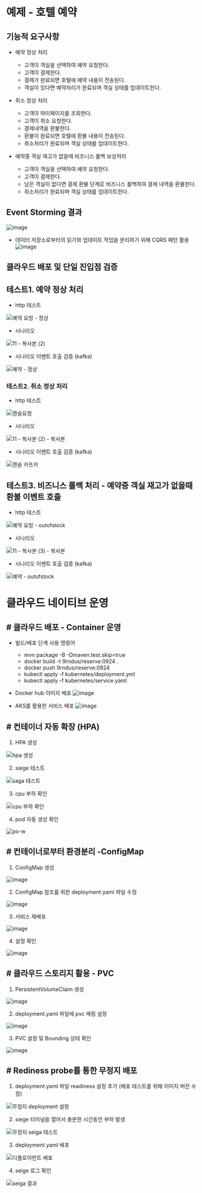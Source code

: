 # 예제 - 호텔 예약

## 기능적 요구사항

- 예약 정상 처리
  - 고객이 객실을 선택하여 예약 요청한다.
  - 고객이 결제한다.
  - 결제가 완료되면 호텔에 예약 내용이 전송된다.
  - 객실이 있다면 예약처리가 완료되며 객실 상태를 업데이트한다.
   
- 취소 정상 처리
  - 고객이 마이페이지를 조회한다.
  - 고객이 취소 요청한다.
  - 결제내역을 환불한다.
  - 환불이 완료되면 호텔에 환불 내용이 전송된다.
  - 취소처리가 완료되며 객실 상태를 업데이트한다.
  
- 예약중 객실 재고가 없을때 비즈니스 롤백 보상처리
  - 고객이 객실을 선택하여 예약 요청한다.
  - 고객이 결제한다.
  - 남은 객실이 없다면 결제 환불 단계로 비즈니스 롤백하여 결제 내역을 환불한다.
  - 취소처리가 완료되며 객실 상태를 업데이트한다.


## Event Storming 결과

![image](https://github.com/user-attachments/assets/330f12bb-c1d6-475e-9837-87cf97e5d668)

- 데이터 저장소로부터의 읽기와 업데이트 작업을 분리하기 위해 CQRS 패턴 활용 
![image](https://github.com/user-attachments/assets/47209aa6-8bb6-46e4-a13d-a6c92ff2ccee)


## 클라우드 배포 및 단일 진입점 검증





## 테스트1. 예약 정상 처리

- http 테스트
  
![예약 요청 - 정상](https://github.com/user-attachments/assets/b9ab3b21-d205-4d0a-84ce-155b02f63296)


- 시나리오

![11 - 복사본 (2)](https://github.com/user-attachments/assets/258b91ba-1fd9-42a3-9de6-985db358f842)


- 시나리오 이벤트 호출 검증 (kafka)

![예약 - 정상](https://github.com/user-attachments/assets/7b9440b3-bed2-4aa5-ba1d-1977394888f5)

  
### 테스트2. 취소 정상 처리

- http 테스트
  
![캔슬요청](https://github.com/user-attachments/assets/354e2a2d-a281-4ab7-bfdd-a67a6abc76d6)



- 시나리오

![11 - 복사본 (2) - 복사본](https://github.com/user-attachments/assets/b74cc1fc-8e28-4aca-9966-226eaf759b83)



- 시나리오 이벤트 호출 검증 (kafka)

![캔슬 카프카](https://github.com/user-attachments/assets/26cc72ef-2d18-4410-b0c3-2ee1296cc910)

  
## 테스트3. 비즈니스 롤백 처리 - 예약중 객실 재고가 없을때 환불 이벤트 호출

- http 테스트
  
![예약 요청 - outofstock](https://github.com/user-attachments/assets/c0ee1264-e1e1-4aa7-b393-5e0faa919c2b)



- 시나리오

![11 - 복사본 (3) - 복사본](https://github.com/user-attachments/assets/9bb66917-cffd-4bd3-91cd-7dedfac86755)


- 시나리오 이벤트 호출 검증 (kafka)

  
![예약 - outofstock](https://github.com/user-attachments/assets/5823223e-6ce8-48c1-b2af-7ec52b4a28d0)


# 클라우드 네이티브 운영
## # 클라우드 배포 - Container 운영
- 빌드/배포 단계 사용 명령어
  - mvn package -B -Dmaven.test.skip=true
  - docker build -t 9rndus/reserve:0924 .
  - docker push 9rndus/reserve:0924
  - kubectl apply -f kubernetes/deployment.yml
  - kubectl apply -f kubernetes/service.yaml

- Docker hub 이미지 배포
![image](https://github.com/user-attachments/assets/8320128f-e4c3-4c1a-92ef-338eb8166219)

- AKS를 활용한 서비스 배포
![image](https://github.com/user-attachments/assets/1fafe884-c553-4015-8c54-22a577deb6e9)

## # 컨테이너 자동 확장 (HPA)
1. HPA 생성


![hpa 생성](https://github.com/user-attachments/assets/e3c5490c-ee56-47ec-8281-ff7251e3d438)

2. siege 테스트


![saga 테스트](https://github.com/user-attachments/assets/f0b17237-8fe1-4bd0-9899-1fc4c178bd67)

3. cpu 부하 확인


![cpu 부하 확인](https://github.com/user-attachments/assets/909ff0a6-9149-46af-93bb-25e32105f624)

4. pod 자동 생성 확인


![po-w](https://github.com/user-attachments/assets/5c0a148e-e348-4162-abaf-6f18f2e02d23)


## # 컨테이너로부터 환경분리 -ConfigMap

1. ConfigMap 생성

   
![image](https://github.com/user-attachments/assets/6005fff9-976f-4842-a8a4-08cd5f103765)


2. ConfigMap 참조를 위한 deployment.yaml 파일 수정


![image](https://github.com/user-attachments/assets/70b44cb5-b62f-47bd-8975-97d7d63363b0)


3. 서비스 재배포

   
![image](https://github.com/user-attachments/assets/a165a272-e3b3-4d1c-8c05-1cb76f2f7c7b)


4. 설정 확인


![image](https://github.com/user-attachments/assets/acc0fd2f-7530-4da6-8532-1c9642c9b3b8)


## # 클라우드 스토리지 활용 - PVC

1.  PersistentVolumeClaim 생성

![image](https://github.com/user-attachments/assets/9e069181-f42d-49b4-a6f8-c77c3ef0af10)


2. deployment.yaml 파일에 pvc 매핑 설정

![image](https://github.com/user-attachments/assets/cc30048e-74fc-4807-aaf9-850f8964bc75)


3. PVC 설정 및 Bounding 상태 확인

![image](https://github.com/user-attachments/assets/507c12c3-489f-427e-8767-68b41da657f1)



## # Rediness probe를 통한 무정지 배포
1. deployment.yaml 파일 readiness 설정 추가 (배포 테스트를 위해 이미지 버전 수정)


![무정지 deployment 설정](https://github.com/user-attachments/assets/8620473d-8184-46b2-94fd-5285438a661e)



2. siege 터미널을 열어서 충분한 시간동안 부하 발생


![무정지 seiga 테스트](https://github.com/user-attachments/assets/92d2588e-e4e5-4570-88cc-8ef5bc08a9f4)


3. deployment.yaml 배포


![디플로이먼트 배포](https://github.com/user-attachments/assets/e90d3918-02e2-4ac9-ae00-fbb6606deb3a)

4. seige 로그 확인


![seiga 결과](https://github.com/user-attachments/assets/0ed6ae9f-867e-4264-9f94-f09db7e26940)




